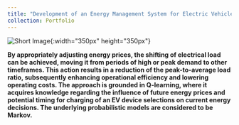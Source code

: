 ```yaml
---
title: "Development of an Energy Management System for Electric Vehicle Charging Demand Response: Minimizing Energy Expenses and Optimizing Consumption Patterns through Online Learning and Long-Term Cost-Effective Charging Schedules"
collection: Portfolio
---
```

![Short Image](/ameyjoshi.github.io/images/DSM_3.jpg){:width="350px" height="350px"}

**By appropriately adjusting energy prices, the shifting of electrical load can be achieved, moving it from periods of high or peak demand to other timeframes. This action results in a reduction of the peak-to-average load ratio, subsequently enhancing operational efficiency and lowering operating costs. The approach is grounded in Q-learning, where it acquires knowledge regarding the influence of future energy prices and potential timing for charging of an EV device selections on current energy decisions. The underlying probabilistic models are considered to be Markov.**



